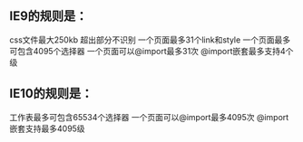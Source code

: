 ## IE9的规则是：

css文件最大250kb 超出部分不识别
一个页面最多31个link和style
一个页面最多可包含4095个选择器
一个页面可以@import最多31次
@import嵌套最多支持4个级


## IE10的规则是：

工作表最多可包含65534个选择器
一个页面可以@import最多4095次
@import嵌套支持最多4095级